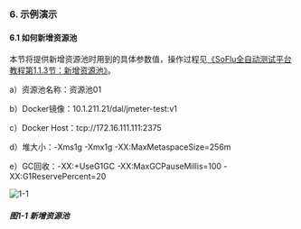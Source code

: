 ### 6. 示例演示

#### 6.1 如何新增资源池

本节将提供新增资源池时用到的具体参数值，操作过程见[《SoFlu全自动测试平台教程第1.1.3节：新增资源池》](https://gitee.com/feisuanyz/SoFlu-adp/blob/master/SoFlu%E5%85%A8%E8%87%AA%E5%8A%A8%E6%B5%8B%E8%AF%95%E5%B9%B3%E5%8F%B0%E6%95%99%E7%A8%8B/1.%20%E7%B3%BB%E7%BB%9F%E9%85%8D%E7%BD%AE/1.%20%E8%B5%84%E6%BA%90%E6%B1%A0%E9%85%8D%E7%BD%AE/3.%20%E6%96%B0%E5%A2%9E%E8%B5%84%E6%BA%90%E6%B1%A0.md)。

a）资源池名称：资源池01

b）Docker镜像：10.1.211.21/dal/jmeter-test:v1

c）Docker Host：tcp://172.16.111.111:2375

d）堆大小：-Xms1g -Xmx1g -XX:MaxMetaspaceSize=256m

e）GC回收：-XX:+UseG1GC -XX:MaxGCPauseMillis=100 -XX:G1ReservePercent=20

![1-1](https://www.feisuanyz.com/fstest/slys/6-1.png)

##### 图1-1 新增资源池
